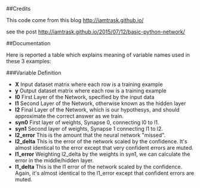 ﻿

##Credits

This code come from this blog http://iamtrask.github.io/

see the post http://iamtrask.github.io/2015/07/12/basic-python-network/

##Documentation

Here is reported a table which explains meaning of variable names used in these 3 examples:

###Variable	Definition

* **X**	Input dataset matrix where each row is a training example
* **y**	Output dataset matrix where each row is a training example
* **l0**	First Layer of the Network, specified by the input data
* **l1**	Second Layer of the Network, otherwise known as the hidden layer
* **l2**	Final Layer of the Network, which is our hypothesys, and should approximate the correct answer as we train.
* **syn0**	First layer of weights, Synapse 0, connecting l0 to l1.
* **syn1**	Second layer of weights, Synapse 1 connecting l1 to l2.
* **l2_error**	This is the amount that the neural network "missed".
* **l2_delta**	This is the error of the network scaled by the confidence. It's almost identical to the error except that very confident errors are muted.
* **l1_error**	Weighting l2_delta by the weights in syn1, we can calculate the error in the middle/hidden layer.
* **l1_delta**	This is the l1 error of the network scaled by the confidence. Again, it's almost identical to the l1_error except that confident errors are muted.
